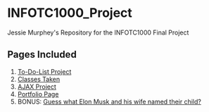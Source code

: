 # INFOTC1000_Project
Jessie Murphey's Repository for the INFOTC1000 Final Project

## Pages Included
1. [To-Do-List Project](https://github.com/jcmq6b/INFOTC1000_Project/blob/master/To-Do-List-Project.md)
2. [Classes Taken](https://github.com/jcmq6b/INFOTC1000_Project/blob/master/CLASSES_TAKEN.md)
3. [AJAX Project](https://github.com/jcmq6b/INFOTC1000_Project/blob/master/AJAX_Project.md)
4. [Portfolio Page](https://github.com/jcmq6b/INFOTC1000_Project/blob/master/PORTFOLIO.md)
5. BONUS: [Guess what Elon Musk and his wife named their child?](https://github.com/jcmq6b/INFOTC1000_Project/blob/master/THE_MUSK_CHILD.md)
